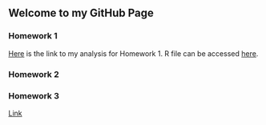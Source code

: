 ## Welcome to my GitHub Page

### Homework 1

[Here](https://moodle.boun.edu.tr/login/login.php) is the link to my analysis for Homework 1.
R file can be accessed [here](https://moodle.boun.edu.tr/login/login.php).
### Homework 2
### Homework 3

[Link](https://moodle.boun.edu.tr/login/login.php)
